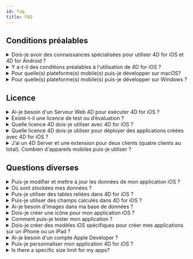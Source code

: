 ```yaml
---
id: faq
title: FAQ
---
```


## Conditions préalables



<details><summary style= {{ fontWeight: "bold", marginBottom: "20px" }}>Dois-je avoir des connaissances spécialisées pour utiliser 4D for iOS et 4D for Android ?</summary>

Non. Avec 4D for iOS et 4D for Android, vous pouvez facilement créer de nouveaux projets mobiles directement depuis 4D, sans aucune connaissance préalable en matière de création d’applications iOS natives !

L'éditeur de projet mobile a été conçu de façon à être utilisé sans aucune connaissance spécifique en développement d’applications mobiles.

</details>



<details>
<summary style= {{ fontWeight: "bold" , marginBottom: "20px" }}>Y a-t-il des conditions préalables à l'utilisation de 4D for iOS ?</summary>

See the requirements list [here](../getting-started/requirements.md).

</details>

<details><summary style= {{ fontWeight: "bold" , marginBottom: "20px" }}>Pour quelle(s) plateforme(s) mobile(s) puis-je développer sur macOS?</summary>

Vous pouvez développer à la fois pour les plateformes mobiles iOS et Android.

</details>

<details><summary style= {{ fontWeight: "bold" , marginBottom: "20px" }}>Pour quelle(s) plateforme(s) mobile(s) puis-je développer sur Windows ?</summary>

Vous pouvez développer uniquement pour la plateforme Android.

For the iOS platform, we need XCode to compile the final application and to run the Simulator.

</details>




## Licence

<details><summary style= {{ fontWeight: "bold" , marginBottom: "20px" }}>Ai-je besoin d'un Serveur Web 4D pour exécuter 4D for iOS ?</summary>

Non – 4D for iOS est inclus dans 4D Server v17 R2 et dans les versions plus récentes.

</details>



<details>
<summary style= {{ fontWeight: "bold" , marginBottom: "20px" }}>Existe-t-il une licence de test ou d’évaluation ?</summary>

Si vous avez déjà une licence 4D Developer Pro ou 4D Server de 4D v17 R2 ou de versions plus récentes, 4D for iOS y est inclus.

Si vous n’êtes pas un partenaire 4D ou si vous ne participez pas au programme de maintenance de 4D, vous devez attendre la sortie de 4D v18.

</details>


<details><summary style= {{ fontWeight: "bold" , marginBottom: "20px" }}>Quelle licence 4D dois-je utiliser avec 4D for iOS ?</summary>

Pour développer des applications 4D for iOS, vous avez besoin d’une licence 4D Developer Pro v17 R2 (macOS) ou une version plus récente.

</details>


<details><summary style= {{ fontWeight: "bold" , marginBottom: "20px" }}>Quelle licence 4D dois-je utiliser pour déployer des applications créées avec 4D for iOS ?</summary>

Vous avez besoin d’une licence 4D Server (macOS ou Windows) v17 R2 ou d'une licence plus récente pour déployer des applications 4D for iOS.

Aucune autre licence n'est nécessaire. Vos applications 4D for iOS partageront les mêmes licences que celles de 4D Remote (client).

Les clients peuvent se connecter sur des PC Mac, Windows ou sur des mobiles iPhone, tant que l'ensemble des utilisateurs simultanés sont couverts par la licence 4D Server.

</details>


<details><summary style= {{ fontWeight: "bold" , marginBottom: "20px" }}>J’ai un 4D Server et une extension pour deux clients (quatre clients au total). Combien d'appareils mobiles puis-je utiliser ?</summary>

Vous pouvez utiliser jusqu'à quatre appareils mobiles.

</details>


## Questions diverses

<details><summary style= {{ fontWeight: "bold" , marginBottom: "20px" }}>Puis-je modifier et mettre à jour les données de mon application iOS ?</summary>

Oui, bien entendu.

</details>

<details><summary style= {{ fontWeight: "bold" , marginBottom: "20px" }}>Où sont stockées mes données ?</summary>

Vos données sont stockées localement sur vos appareils iOS. Cela vous permettra d'accéder à vos données en mode hors ligne.

</details>


<details><summary style= {{ fontWeight: "bold" , marginBottom: "20px" }}>Puis-je utiliser des tables reliées dans 4D for iOS ?</summary>

Conscients de votre utilisation fréquente des tables liées, nous travaillons actuellement sur leur accessibilité, prévue pour une version ultérieure de 4D for iOS.

</details>


<details><summary style= {{ fontWeight: "bold" , marginBottom: "20px" }}>Puis-je utiliser des champs calculés dans 4D for iOS ?</summary>

Vous avez la possibilité de créer des champs pré-calculés dans 4D et de les publier depuis la[section Structure]`(project-definition-structure.html)` dans l'éditeur de projet de 4D for iOS.

</details>


<details><summary style= {{ fontWeight: "bold" , marginBottom: "20px" }}>Ai-je besoin d'images dans ma base de données ?</summary>

Les images ne sont pas obligatoires, mais nous vous recommandons d'en utiliser pour garantir la meilleure expérience utilisateur.

4D for iOS offre un large éventail de modèles de [list form]`(list-form-templates.html)` et de [detail form]`(detail-form-templates.html)`. Avec ou sans images, avec des graphiques, etc.

</details>

<details><summary style= {{ fontWeight: "bold" , marginBottom: "20px" }}>Dois-je créer une icône pour mon application iOS ?</summary>

Il est fortement recommandé d'avoir une icône pour votre application 4D for iOS. Si vous n'en avez pas, l'icône par défaut (le logo 4D) sera affichée.

Si vous possédez déjà une icône pour votre application 4D, vous pouvez la glisser-déposer directement dans la zone consacrée à l'icône dans la section [General]`(general.html)` de l'éditeur de projet.

</details>


<details><summary style= {{ fontWeight: "bold" , marginBottom: "20px" }}>Comment puis-je tester mon application ?</summary>

4D for iOS vous permet de tester vos applications dans le [Simulator]`(simulator.html)`. Pour tester votre application sur votre appareil iOS, il vous faut un **compte Apple Developer payant** (install-device.html) (iPhone et iPad).

**Note :** Pour installer votre application avec un **compte Apple Developer gratuit**, vous pouvez ouvrir votre projet iOS généré et installer votre application via Xcode.

</details>


<details><summary style= {{ fontWeight: "bold" , marginBottom: "20px" }}>Dois-je créer des modèles iOS spécifiques pour créer mes applications sur un iPhone ou un iPad ?</summary>

Tous les modèles disponibles dans 4D for iOS sont optimisés pour iPhone. Ils fonctionnent également parfaitement sur les iPad.

</details>



<details><summary style= {{ fontWeight: "bold" , marginBottom: "20px" }}>Ai-je besoin d'un compte Apple Developer ?</summary>

Pour tester votre application, vous aurez besoin de créer au moins un [free Apple Developer account]`(free-developer-account.html)`.

Pour déployer une application 4D for iOS, vous devez adhérer au [Apple Developer Enterprise Program]`(register-apple-developer-enterprise-program.html)` (pour un déploiement interne) ou au [Apple Developer Program]`(register-apple-developer-program-organization.html)` (pour un déploiement sur l'App Store).

</details>

<details><summary style= {{ fontWeight: "bold" , marginBottom: "20px" }}>Puis-je personnaliser mon application 4D for iOS ?</summary>

4D for iOS génère un véritable projet Xcode que vous pouvez [ouvrir et modifier]`(open-xcode.html)` à votre guise.

</details>

<details><summary style= {{ fontWeight: "bold" , marginBottom: "20px" }}>Is there a specific size limit for my apps?</summary>

On iOS, make sure your app total uncompressed size doesn't exceed 4GB. For more information, click [here](https://help.apple.com/app-store-connect/#/dev611e0a21f).

On Android, with [Android App Bundles](https://developer.android.com/guide/app-bundle), the total size of the compressed APKs required to install your app should not exceed 150 MB. For more details about the Android size restrictions, click [here](https://developer.android.com/topic/performance/reduce-apk-size) or [here](https://developer.android.com/guide/playcore/asset-delivery).

</details>




